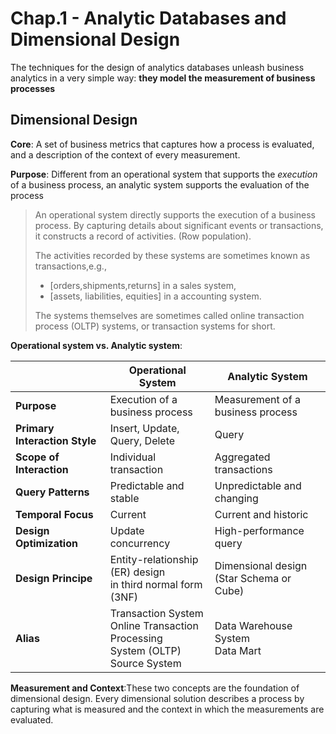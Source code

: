 # Chap.1 - Analytic Databases and Dimensional Design

The techniques for the design of analytics databases unleash business analytics in a very simple way: **they model the measurement of business processes**

## Dimensional Design

**Core**: A set of business metrics that captures how a process is evaluated, and a description of the context of every measurement.

**Purpose**: Different from an operational system that supports the *execution* of a business process, an analytic system supports the evaluation of the process

> An operational system directly supports the execution of a business process. By capturing details about significant events or transactions, it constructs a record of activities. (Row population). 
> 
> The activities recorded by these systems are sometimes known as transactions,e.g., </br>
> - [orders,shipments,returns] in a sales system, </br>
> - [assets, liabilities, equities] in a accounting system. </br>
>
> The systems themselves are sometimes called online transaction process (OLTP) systems, or transaction systems for short.

**Operational system vs. Analytic system**:

| | Operational System | Analytic System |
| --- | ------ | --------|
|**Purpose**|Execution of a business process| Measurement of a  business process|
|**Primary  Interaction Style**| Insert, Update,  Query, Delete| Query|
|**Scope of  Interaction**| Individual  transaction| Aggregated transactions|
|**Query Patterns**| Predictable  and stable | Unpredictable  and changing|
|**Temporal Focus**| Current | Current and historic|
|**Design Optimization**| Update concurrency| High-performance query|
|**Design Principe**| Entity-relationship (ER) design </br> in third normal form (3NF)| Dimensional design </br> (Star Schema or Cube)|
|**Alias**| Transaction System </br> Online Transaction Processing </br> System (OLTP) </br> Source System | Data Warehouse System </br> Data Mart| 

**Measurement and Context**:These two concepts are the foundation of dimensional design. Every dimensional solution describes a process by capturing what is measured and the context in which the measurements are evaluated.